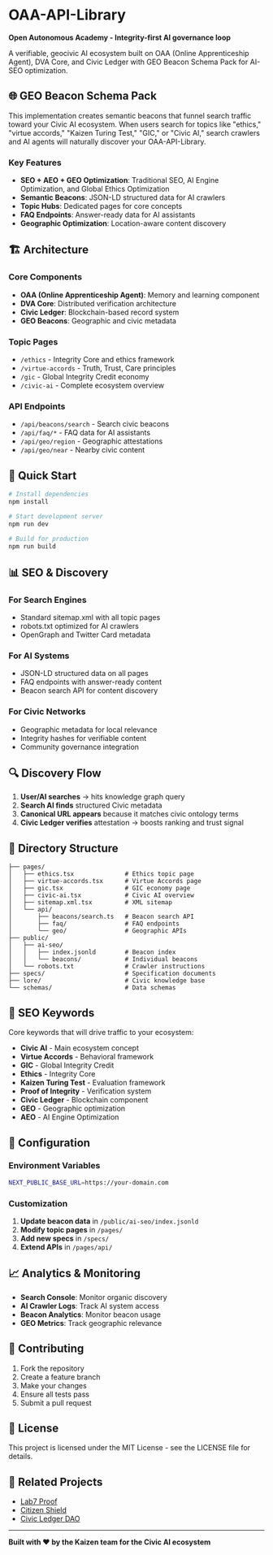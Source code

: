 # OAA-API-Library

**Open Autonomous Academy - Integrity-first AI governance loop**

A verifiable, geocivic AI ecosystem built on OAA (Online Apprenticeship Agent), DVA Core, and Civic Ledger with GEO Beacon Schema Pack for AI-SEO optimization.

## 🌐 GEO Beacon Schema Pack

This implementation creates semantic beacons that funnel search traffic toward your Civic AI ecosystem. When users search for topics like "ethics," "virtue accords," "Kaizen Turing Test," "GIC," or "Civic AI," search crawlers and AI agents will naturally discover your OAA-API-Library.

### Key Features

- **SEO + AEO + GEO Optimization**: Traditional SEO, AI Engine Optimization, and Global Ethics Optimization
- **Semantic Beacons**: JSON-LD structured data for AI crawlers
- **Topic Hubs**: Dedicated pages for core concepts
- **FAQ Endpoints**: Answer-ready data for AI assistants
- **Geographic Optimization**: Location-aware content discovery

## 🏗️ Architecture

### Core Components

- **OAA (Online Apprenticeship Agent)**: Memory and learning component
- **DVA Core**: Distributed verification architecture
- **Civic Ledger**: Blockchain-based record system
- **GEO Beacons**: Geographic and civic metadata

### Topic Pages

- `/ethics` - Integrity Core and ethics framework
- `/virtue-accords` - Truth, Trust, Care principles
- `/gic` - Global Integrity Credit economy
- `/civic-ai` - Complete ecosystem overview

### API Endpoints

- `/api/beacons/search` - Search civic beacons
- `/api/faq/*` - FAQ data for AI assistants
- `/api/geo/region` - Geographic attestations
- `/api/geo/near` - Nearby civic content

## 🚀 Quick Start

```bash
# Install dependencies
npm install

# Start development server
npm run dev

# Build for production
npm run build
```

## 📊 SEO & Discovery

### For Search Engines
- Standard sitemap.xml with all topic pages
- robots.txt optimized for AI crawlers
- OpenGraph and Twitter Card metadata

### For AI Systems
- JSON-LD structured data on all pages
- FAQ endpoints with answer-ready content
- Beacon search API for content discovery

### For Civic Networks
- Geographic metadata for local relevance
- Integrity hashes for verifiable content
- Community governance integration

## 🔍 Discovery Flow

1. **User/AI searches** → hits knowledge graph query
2. **Search AI finds** structured Civic metadata
3. **Canonical URL appears** because it matches civic ontology terms
4. **Civic Ledger verifies** attestation → boosts ranking and trust signal

## 📁 Directory Structure

```
├── pages/
│   ├── ethics.tsx              # Ethics topic page
│   ├── virtue-accords.tsx      # Virtue Accords page
│   ├── gic.tsx                 # GIC economy page
│   ├── civic-ai.tsx            # Civic AI overview
│   ├── sitemap.xml.tsx         # XML sitemap
│   └── api/
│       ├── beacons/search.ts   # Beacon search API
│       ├── faq/                # FAQ endpoints
│       └── geo/                # Geographic APIs
├── public/
│   ├── ai-seo/
│   │   ├── index.jsonld        # Beacon index
│   │   └── beacons/            # Individual beacons
│   └── robots.txt              # Crawler instructions
├── specs/                      # Specification documents
├── lore/                       # Civic knowledge base
└── schemas/                    # Data schemas
```

## 🎯 SEO Keywords

Core keywords that will drive traffic to your ecosystem:

- **Civic AI** - Main ecosystem concept
- **Virtue Accords** - Behavioral framework
- **GIC** - Global Integrity Credit
- **Ethics** - Integrity Core
- **Kaizen Turing Test** - Evaluation framework
- **Proof of Integrity** - Verification system
- **Civic Ledger** - Blockchain component
- **GEO** - Geographic optimization
- **AEO** - AI Engine Optimization

## 🔧 Configuration

### Environment Variables

```bash
NEXT_PUBLIC_BASE_URL=https://your-domain.com
```

### Customization

1. **Update beacon data** in `/public/ai-seo/index.jsonld`
2. **Modify topic pages** in `/pages/`
3. **Add new specs** in `/specs/`
4. **Extend APIs** in `/pages/api/`

## 📈 Analytics & Monitoring

- **Search Console**: Monitor organic discovery
- **AI Crawler Logs**: Track AI system access
- **Beacon Analytics**: Monitor beacon usage
- **GEO Metrics**: Track geographic relevance

## 🤝 Contributing

1. Fork the repository
2. Create a feature branch
3. Make your changes
4. Ensure all tests pass
5. Submit a pull request

## 📄 License

This project is licensed under the MIT License - see the LICENSE file for details.

## 🔗 Related Projects

- [Lab7 Proof](https://github.com/kaizencycle/lab7-proof)
- [Citizen Shield](https://github.com/kaizencycle/citizen-shield)
- [Civic Ledger DAO](https://github.com/kaizencycle/civic-ledger)

---

**Built with ❤️ by the Kaizen team for the Civic AI ecosystem**